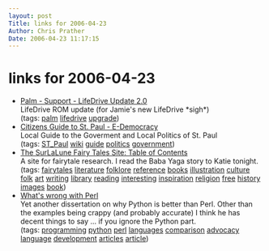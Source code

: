```yaml
---
layout: post
Title: links for 2006-04-23  
Author: Chris Prather
Date: 2006-04-23 11:17:15
---
```


# links for 2006-04-23
<ul class="delicious">
	<li>
		<div class="delicious-link"><a href="http://www.palm.com/us/support/downloads/lifedrive/lifedrive_update.html">Palm - Support - LifeDrive Update 2.0</a></div>
		<div class="delicious-extended">LifeDrive ROM update (for Jamie's new LifeDrive *sigh*)</div>
		<div class="delicious-tags">(tags: <a href="http://del.icio.us/perigrin/palm">palm</a> <a href="http://del.icio.us/perigrin/lifedrive">lifedrive</a> <a href="http://del.icio.us/perigrin/upgrade">upgrade</a>)</div>
	</li>
	<li>
		<div class="delicious-link"><a href="http://www.e-democracy.org/wiki/Citizens_Guide_to_St._Paul">Citizens Guide to St. Paul - E-Democracy</a></div>
		<div class="delicious-extended">Local Guide to the Goverment and Local Politics of St. Paul</div>
		<div class="delicious-tags">(tags: <a href="http://del.icio.us/perigrin/ST_Paul">ST_Paul</a> <a href="http://del.icio.us/perigrin/wiki">wiki</a> <a href="http://del.icio.us/perigrin/guide">guide</a> <a href="http://del.icio.us/perigrin/politics">politics</a> <a href="http://del.icio.us/perigrin/government">government</a>)</div>
	</li>
	<li>
		<div class="delicious-link"><a href="http://www.surlalunefairytales.com/">The SurLaLune Fairy Tales Site: Table of Contents</a></div>
		<div class="delicious-extended">A site for fairytale research. I read the Baba Yaga story to Katie tonight.</div>
		<div class="delicious-tags">(tags: <a href="http://del.icio.us/perigrin/fairytales">fairytales</a> <a href="http://del.icio.us/perigrin/literature">literature</a> <a href="http://del.icio.us/perigrin/folklore">folklore</a> <a href="http://del.icio.us/perigrin/reference">reference</a> <a href="http://del.icio.us/perigrin/books">books</a> <a href="http://del.icio.us/perigrin/illustration">illustration</a> <a href="http://del.icio.us/perigrin/culture">culture</a> <a href="http://del.icio.us/perigrin/folk">folk</a> <a href="http://del.icio.us/perigrin/art">art</a> <a href="http://del.icio.us/perigrin/writing">writing</a> <a href="http://del.icio.us/perigrin/library">library</a> <a href="http://del.icio.us/perigrin/reading">reading</a> <a href="http://del.icio.us/perigrin/interesting">interesting</a> <a href="http://del.icio.us/perigrin/inspiration">inspiration</a> <a href="http://del.icio.us/perigrin/religion">religion</a> <a href="http://del.icio.us/perigrin/free">free</a> <a href="http://del.icio.us/perigrin/history">history</a> <a href="http://del.icio.us/perigrin/images">images</a> <a href="http://del.icio.us/perigrin/book">book</a>)</div>
	</li>
	<li>
		<div class="delicious-link"><a href="http://www.garshol.priv.no/download/text/perl.html">What's wrong with Perl</a></div>
		<div class="delicious-extended">Yet another dissertation on why Python is better than Perl. Other than the examples being crappy (and probably accurate) I think he has decent things to say ... if you ignore the Python part.</div>
		<div class="delicious-tags">(tags: <a href="http://del.icio.us/perigrin/programming">programming</a> <a href="http://del.icio.us/perigrin/python">python</a> <a href="http://del.icio.us/perigrin/perl">perl</a> <a href="http://del.icio.us/perigrin/languages">languages</a> <a href="http://del.icio.us/perigrin/comparison">comparison</a> <a href="http://del.icio.us/perigrin/advocacy">advocacy</a> <a href="http://del.icio.us/perigrin/language">language</a> <a href="http://del.icio.us/perigrin/development">development</a> <a href="http://del.icio.us/perigrin/articles">articles</a> <a href="http://del.icio.us/perigrin/article">article</a>)</div>
	</li>
</ul>

